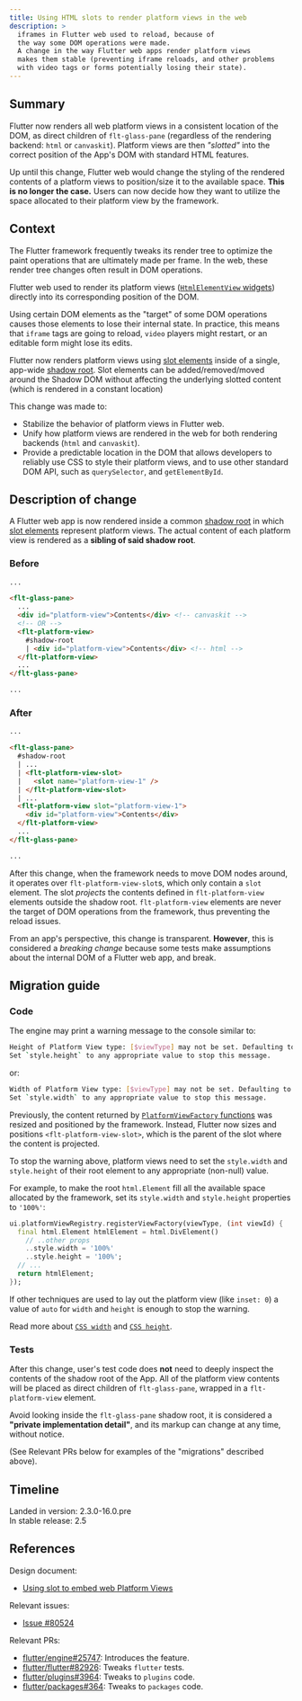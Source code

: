 ```yaml
---
title: Using HTML slots to render platform views in the web
description: >
  iframes in Flutter web used to reload, because of
  the way some DOM operations were made.
  A change in the way Flutter web apps render platform views
  makes them stable (preventing iframe reloads, and other problems
  with video tags or forms potentially losing their state).
---
```


## Summary

Flutter now renders all web platform views in a consistent location of the DOM,
as direct children of `flt-glass-pane` (regardless of the rendering backend:
`html` or `canvaskit`). Platform views are then _"slotted"_ into the correct
position of the App's DOM with standard HTML features.

Up until this change, Flutter web would change the styling of the rendered
contents of a platform views to position/size it to the available space. **This
is no longer the case.** Users can now decide how they want to utilize the space
allocated to their platform view by the framework.

## Context

The Flutter framework frequently tweaks its render tree to optimize the paint
operations that are ultimately made per frame. In the web, these render tree
changes often result in DOM operations.

Flutter web used to render its platform views ([`HtmlElementView` widgets][])
directly into its corresponding position of the DOM.

Using certain DOM elements as the "target" of some DOM operations causes those
elements to lose their internal state. In practice, this means that `iframe`
tags are going to reload, `video` players might restart, or an editable form
might lose its edits.

Flutter now renders platform views using [slot elements][] inside of a single,
app-wide [shadow root][]. Slot elements can be added/removed/moved around the
Shadow DOM without affecting the underlying slotted content (which is rendered
in a constant location)

This change was made to:

* Stabilize the behavior of platform views in Flutter web.
* Unify how platform views are rendered in the web for both rendering
   backends (`html` and `canvaskit`).
* Provide a predictable location in the DOM that allows developers to reliably
   use CSS to style their platform views, and to use other standard DOM API,
   such as `querySelector`, and `getElementById`.

## Description of change

A Flutter web app is now rendered inside a common [shadow root][] in which
[slot elements][] represent platform views. The actual content of
each platform view is rendered as a **sibling of said shadow root**.

### Before

```html
...

<flt-glass-pane>
  ...
  <div id="platform-view">Contents</div> <!-- canvaskit -->
  <!-- OR -->
  <flt-platform-view>
    #shadow-root
    | <div id="platform-view">Contents</div> <!-- html -->
  </flt-platform-view>
  ...
</flt-glass-pane>

...
```

### After

```html
...

<flt-glass-pane>
  #shadow-root
  | ...
  | <flt-platform-view-slot>
  |   <slot name="platform-view-1" />
  | </flt-platform-view-slot>
  | ...
  <flt-platform-view slot="platform-view-1">
    <div id="platform-view">Contents</div>
  </flt-platform-view>
  ...
</flt-glass-pane>

...
```

After this change, when the framework needs to move DOM nodes around, it
operates over `flt-platform-view-slot`s, which only contain a `slot` element.
The slot _projects_ the contents defined in `flt-platform-view` elements outside
the shadow root. `flt-platform-view` elements are never the target of DOM
operations from the framework, thus preventing the reload issues.

From an app's perspective, this change is transparent. **However**, this is
considered a _breaking change_ because some tests make assumptions
about the internal DOM of a Flutter web app, and break.

## Migration guide

### Code

The engine may print a warning message to the console similar to:

```bash
Height of Platform View type: [$viewType] may not be set. Defaulting to `height: 100%`.
Set `style.height` to any appropriate value to stop this message.
```

or:

```bash
Width of Platform View type: [$viewType] may not be set. Defaulting to `width: 100%`.
Set `style.width` to any appropriate value to stop this message.
```

Previously, the content returned by [`PlatformViewFactory` functions][] was
resized and positioned by the framework. Instead, Flutter now sizes and
positions `<flt-platform-view-slot>`, which is the parent of the slot where the
content is projected.

To stop the warning above, platform views need to set the `style.width` and
`style.height` of their root element to any appropriate (non-null) value.

For example, to make the root `html.Element` fill all the available space
allocated by the framework, set its `style.width` and `style.height` properties
to `'100%'`:

```dart
ui.platformViewRegistry.registerViewFactory(viewType, (int viewId) {
  final html.Element htmlElement = html.DivElement()
    // ..other props
    ..style.width = '100%'
    ..style.height = '100%';
  // ...
  return htmlElement;
});
```

If other techniques are used to lay out the platform view (like `inset: 0`) a
value of `auto` for `width` and `height` is enough to stop the warning.

Read more about [`CSS width`][] and [`CSS height`][].

### Tests

After this change, user's test code does **not** need to deeply inspect the
contents of the shadow root of the App. All of the platform view contents will
be placed as direct children of `flt-glass-pane`, wrapped in a
`flt-platform-view` element.

Avoid looking inside the `flt-glass-pane` shadow root, it is considered a
**"private implementation detail"**, and its markup can change at any time,
without notice.

(See Relevant PRs below for examples of the "migrations" described above).

## Timeline

Landed in version: 2.3.0-16.0.pre<br>
In stable release: 2.5

## References

Design document:

* [Using slot to embed web Platform Views][design doc]

Relevant issues:

* [Issue #80524][issue-80524]

Relevant PRs:

* [flutter/engine#25747][pull-25747]: Introduces the feature.
* [flutter/flutter#82926][pull-82926]: Tweaks `flutter` tests.
* [flutter/plugins#3964][pull-3964]: Tweaks to `plugins` code.
* [flutter/packages#364][pull-364]: Tweaks to `packages` code.

[`CSS height`]: https://developer.mozilla.org/en-US/docs/Web/CSS/height
[`CSS width`]: https://developer.mozilla.org/en-US/docs/Web/CSS/width
[`HtmlElementView` widgets]: {{site.api}}/flutter/widgets/HtmlElementView-class.html
[`PlatformViewFactory` functions]: {{site.repo.engine}}/blob/58459a5e342f84c755919f2ad5029b22bcddd548/lib/web_ui/lib/src/engine/platform_views/content_manager.dart#L15-L18
[design doc]: {{site.url}}/go/web-slot-content
[issue-80524]: {{site.repo.flutter}}/issues/80524
[pull-25747]: {{site.repo.engine}}/pull/25747
[pull-364]: {{site.repo.packages}}/pull/364
[pull-3964]: {{site.github}}/flutter/plugins/pull/3964
[pull-82926]: {{site.repo.flutter}}/pull/82926
[shadow root]: https://developer.mozilla.org/en-US/docs/Web/API/ShadowRoot
[slot elements]: https://developer.mozilla.org/en-US/docs/Web/HTML/Element/slot
